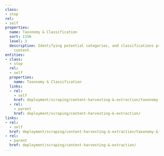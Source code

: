 ```yaml
---
class:
- stop
rel:
- self
properties:
  name: Taxonomy & Classification
  sort: 1156
  level: 3
  description: Identifying potential categories, and classifications present in extracted
    content.
entities:
- class:
  - stop
  rel:
  - self
  properties:
    name: Taxonomy & Classification
  links:
  - rel:
    - self
    href: deployment/scraping/content-harvesting-&-extraction/taxonomy-&-classification.md
  - rel:
    - parent
    href: deployment/scraping/content-harvesting-&-extraction/
links:
- rel:
  - self
  href: deployment/scraping/content-harvesting-&-extraction/taxonomy-&-classification.md
- rel:
  - parent
  href: deployment/scraping/content-harvesting-&-extraction/
...
```


